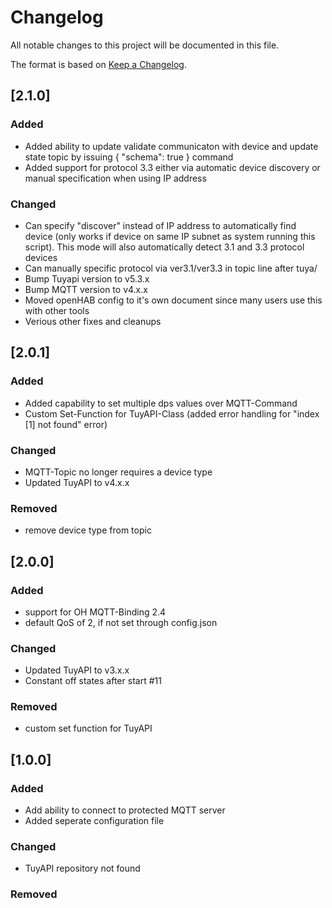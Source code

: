 # Changelog
All notable changes to this project will be documented in this file.

The format is based on [Keep a Changelog](https://keepachangelog.com/en/1.0.0/).

## [2.1.0]
### Added
- Added ability to update validate communicaton with device and update state topic by issuing { "schema": true } command
- Added support for protocol 3.3 either via automatic device discovery or manual specification when using IP address

### Changed
- Can specify "discover" instead of IP address to automatically find device (only works if device on same IP subnet as system running this script).  This mode will also automatically detect 3.1 and 3.3 protocol devices
- Can manually specific protocol via ver3.1/ver3.3 in topic line after tuya/
- Bump Tuyapi version to v5.3.x
- Bump MQTT version to v4.x.x
- Moved openHAB config to it's own document since many users use this with other tools
- Verious other fixes and cleanups

## [2.0.1]
### Added
- Added capability to set multiple dps values over MQTT-Command
- Custom Set-Function for TuyAPI-Class (added error handling for "index [1] not found" error)

### Changed
- MQTT-Topic no longer requires a device type
- Updated TuyAPI to v4.x.x

### Removed
- remove device type from topic

## [2.0.0]
### Added
- support for OH MQTT-Binding 2.4
- default QoS of 2, if not set through config.json

### Changed
- Updated TuyAPI to v3.x.x
- Constant off states after start #11

### Removed
- custom set function for TuyAPI

## [1.0.0]
### Added
- Add ability to connect to protected MQTT server
- Added seperate configuration file

### Changed
- TuyAPI repository not found

### Removed